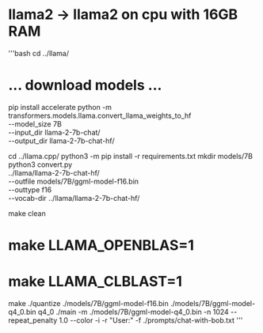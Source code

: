 # llama2 -> llama2 on cpu with 16GB RAM

'''bash
cd ../llama/

# ... download models ...

pip install accelerate
python -m transformers.models.llama.convert_llama_weights_to_hf \
    --model_size 7B \
    --input_dir llama-2-7b-chat/ \
    --output_dir llama-2-7b-chat-hf/

cd ../llama.cpp/
python3 -m pip install -r requirements.txt
mkdir models/7B
python3 convert.py \
    ../llama/llama-2-7b-chat-hf/ \
    --outfile models/7B/ggml-model-f16.bin \
    --outtype f16 \
    --vocab-dir ../llama/llama-2-7b-chat-hf/

make clean
# make LLAMA_OPENBLAS=1
# make LLAMA_CLBLAST=1
make
./quantize ./models/7B/ggml-model-f16.bin ./models/7B/ggml-model-q4_0.bin q4_0
./main -m ./models/7B/ggml-model-q4_0.bin -n 1024 --repeat_penalty 1.0 --color -i -r "User:" -f ./prompts/chat-with-bob.txt
'''


